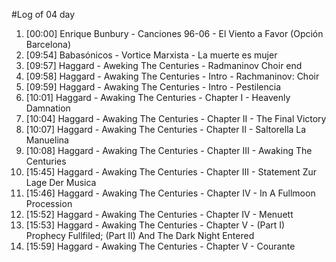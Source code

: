#Log of 04 day

1. [00:00] Enrique Bunbury - Canciones 96-06 - El Viento a Favor (Opción Barcelona)
1. [09:54] Babasónicos - Vortice Marxista - La muerte es mujer
1. [09:57] Haggard - Aweking The Centuries - Radmaninov Choir end
1. [09:58] Haggard - Awaking The Centuries - Intro - Rachmaninov: Choir
1. [09:59] Haggard - Awaking The Centuries - Intro - Pestilencia
1. [10:01] Haggard - Awaking The Centuries - Chapter I - Heavenly Damnation
1. [10:04] Haggard - Awaking The Centuries - Chapter II - The Final Victory
1. [10:07] Haggard - Awaking The Centuries - Chapter II - Saltorella La Manuelina
1. [10:08] Haggard - Awaking The Centuries - Chapter III - Awaking The Centuries
1. [15:45] Haggard - Awaking The Centuries - Chapter III - Statement Zur Lage Der Musica
1. [15:46] Haggard - Awaking The Centuries - Chapter IV - In A Fullmoon Procession
1. [15:52] Haggard - Awaking The Centuries - Chapter IV - Menuett
1. [15:53] Haggard - Awaking The Centuries - Chapter V - (Part I) Prophecy Fullfiled; (Part II) And The Dark Night Entered
1. [15:59] Haggard - Awaking The Centuries - Chapter V - Courante

